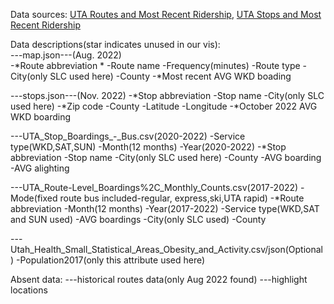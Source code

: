 Data sources:
[UTA Routes and Most Recent Ridership](https://data-rideuta.opendata.arcgis.com/datasets/rideuta::uta-routes-and-most-recent-ridership/about), [UTA Stops and Most Recent Ridership](https://data-rideuta.opendata.arcgis.com/datasets/rideuta::uta-stops-and-most-recent-ridership/about)

Data descriptions(star indicates unused in our vis):\
---map.json---(Aug. 2022)\
    -*Route abbreviation *
    -Route name
    -Frequency(minutes)
    -Route type
    -City(only SLC used here)
    -County 
    -*Most recent AVG WKD boading

---stops.json---(Nov. 2022)
    -*Stop abbreviation 
    -Stop name
    -City(only SLC used here)
    -*Zip code 
    -County
    -Latitude
    -Longitude
    -*October 2022 AVG WKD boarding

---UTA_Stop_Boardings_-_Bus.csv(2020-2022)
    -Service type(WKD,SAT,SUN)
    -Month(12 months)
    -Year(2020-2022)
    -*Stop abbreviation
    -Stop name
    -City(only SLC used here)
    -County
    -AVG boarding
    -AVG alighting

---UTA_Route-Level_Boardings%2C_Monthly_Counts.csv(2017-2022)
    -Mode(fixed route bus included-regular, express,ski,UTA rapid)
    -*Route abbreviation
    -Month(12 months)
    -Year(2017-2022)
    -Service type(WKD,SAT and SUN used)
    -AVG boardings
    -City(only SLC used)
    -County

---Utah_Health_Small_Statistical_Areas_Obesity_and_Activity.csv/json(Optional)
    -Population2017(only this attribute used here)


Absent data:
---historical routes data(only Aug 2022 found)
---highlight locations
